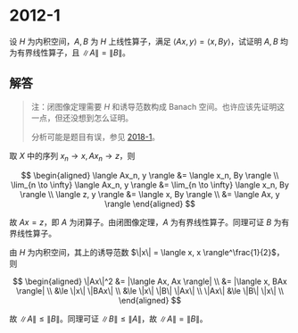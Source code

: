 # 2012-1

设 $H$ 为内积空间，$A, B$ 为 $H$ 上线性算子，满足 $\langle Ax, y \rangle = \langle x, By \rangle$，试证明 $A, B$ 均为有界线性算子，且 $\|A\| = \|B\|$。

## 解答

> 注：闭图像定理需要 $H$ 和诱导范数构成 Banach 空间。也许应该先证明这一点，但还没想到怎么证明。
>
> 分析可能是题目有误，参见 [2018-1](2018-1.md)。

取 $X$ 中的序列 $x_n \to x, Ax_n \to z$，则

$$
\begin{aligned}
\langle Ax_n, y \rangle &= \langle x_n, By \rangle \\
\lim_{n \to \infty} \langle Ax_n, y \rangle &= \lim_{n \to \infty} \langle x_n, By \rangle \\
\langle z, y \rangle &= \langle x, By \rangle \\
&= \langle Ax, y \rangle
\end{aligned}
$$

故 $Ax = z$，即 $A$ 为闭算子。由闭图像定理，$A$ 为有界线性算子。同理可证 $B$ 为有界线性算子。

由 $H$ 为内积空间，其上的诱导范数 $\|x\| = \langle x, x \rangle^\frac{1}{2}$，则

$$
\begin{aligned}
\|Ax\|^2 &= |\langle Ax, Ax \rangle| \\
&= |\langle x, BAx \rangle| \\
&\le \|x\| \|BAx\| \\
&\le \|x\| \|B\| \|Ax\| \\
\|Ax\| &\le \|B\| \|x\| \\
\end{aligned}
$$

故 $\|A\| \le \|B\|$。同理可证 $\|B\| \le \|A\|$，故 $\|A\| = \|B\|$。
